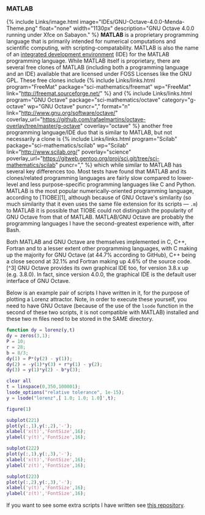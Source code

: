 ### MATLAB
{% include Links/image.html image="IDEs/GNU-Octave-4.0.0-Menda-Theme.png" float="none" width="1130px" description="GNU Octave 4.0.0 running under Xfce on Sabayon." %}
**MATLAB** is a proprietary programming language that is primarily intended for numerical computations and scientific computing, with scripting-compatability. MATLAB is also the name of an
[integrated development environment](https://en.wikipedia.org/wiki/Integrated_development_environment) (IDE) for the MATLAB
programming language. While MATLAB itself is proprietary, there are several free clones of MATLAB (including both a programming
language and an IDE) available that are licensed under FOSS Licenses like the GNU GPL. These free clones include {% include Links/links.html program="FreeMat" package="sci-mathematics/freemat" wp="FreeMat" link="http://freemat.sourceforge.net/" %} and {% include Links/links.html program="GNU Octave" package="sci-mathematics/octave" category="g-octave" wp="GNU Octave" puncr="," format="n" link="http://www.gnu.org/software/octave/" coverlay_url="https://github.com/rafaelmartins/octave-overlay/tree/master/g-octave" coverlay="octave" %} another free programming language/IDE duo that is similar to MATLAB, but not necessarily a clone is {% include Links/links.html program="Scilab" package="sci-mathematics/scilab" wp="Scilab" link="http://www.scilab.org/" poverlay="science" poverlay_url="https://gitweb.gentoo.org/proj/sci.git/tree/sci-mathematics/scilab" puncr="," %} which while similar to MATLAB has several key differences too. Most tests have found that MATLAB and its clones/related programming languages are fairly slow compared to lower-level and less purpose-specific programming languages like C and Python. MATLAB is the most popular numerically-oriented programming language, according to [TIOBE][1], although because of GNU Octave's similarity (so much similarity that it even uses the same file extension for its scripts &mdash; `.m`) to MATLAB it is possible that TIOBE could not distinguish the popularity of GNU Octave from that of MATLAB. MATLAB/GNU Octave are probably the programming languages I have the second-greatest experience with, after Bash.

Both MATLAB and GNU Octave are themselves implemented in C, C++, Fortran and to a lesser extent other programming languages, with C making up the majority for GNU Octave (at 44.7% according to GitHub), C++ being a close second at 32.1% and Fortran making up 4.6% of the source code.[^3] GNU Octave provides its own graphical IDE too, for version 3.8.x up (e.g. 3.8.0). In fact, since version 4.0.0, the graphical IDE is the default user interface of GNU Octave.

Below is an example pair of scripts I have written in it, for the purpose of plotting a Lorenz attractor. Note, in order to execute these yourself, you need to have GNU Octave (because of the use of the `lsode` function in the second of these two scripts, it is not compatible with MATLAB) installed and these two m files need to be stored in the SAME directory.

~~~ matlab
function dy = lorenz(y,t)
dy = zeros(3,1);
P = 10;
r = 28;
b = 8/3;
dy(1) = P*(y(2) - y(1));
dy(2) = -y(1)*y(3) + r*y(1) - y(2);
dy(3) = y(1)*y(2) - b*y(3);
~~~

~~~ matlab
clear all
t = linspace(0,350,100001);
lsode_options("relative tolerance", 1e-15);
y = lsode("lorenz",[ 1.0; 1.0; 1.0]',t);

figure(1)

subplot(221)
plot(y(:,1),y(:,2),'-');
xlabel('x(t)','FontSize',16);
ylabel('y(t)','FontSize',16);

subplot(222)
plot(y(:,1),y(:,3),'-');
xlabel('x(t)','FontSize',16);
ylabel('z(t)','FontSize',16);

subplot(223)
plot(y(:,2),y(:,3),'-');
xlabel('y(t)','FontSize',16);
ylabel('z(t)','FontSize',16);
~~~

If you want to see some extra scripts I have written see [this repository](https://github.com/fusion809/GNU_Octave).
